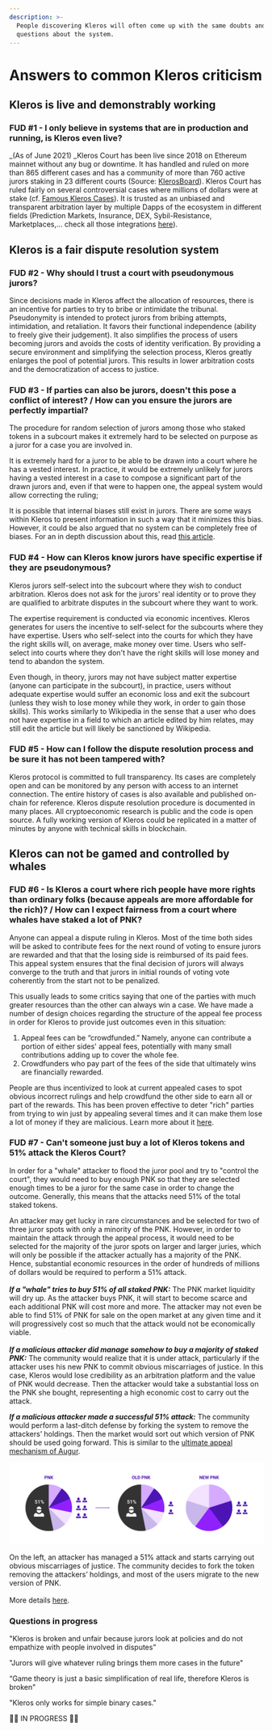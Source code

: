 ```yaml
---
description: >-
  People discovering Kleros will often come up with the same doubts and
  questions about the system.
---
```


# Answers to common Kleros criticism

## Kleros is live and demonstrably working

### FUD #1 - I only believe in systems that are in production and running, is Kleros even live?

_(As of June 2021) _Kleros Court has been live since 2018 on Ethereum mainnet without any bug or downtime. It has handled and ruled on more than 865 different cases and has a community of more than 760 active jurors staking in 23 different courts (Source: [KlerosBoard](http://klerosboard.com)). Kleros Court has ruled fairly on several controversial cases where millions of dollars were at stake (cf. [Famous Kleros Cases](https://kleros.gitbook.io/docs/products/court/famous-kleros-cases)). It is trusted as an unbiased and transparent arbitration layer by multiple Dapps of the ecosystem in different fields (Prediction Markets, Insurance, DEX, Sybil-Resistance, Marketplaces,... check all those integrations [here](https://kleros.gitbook.io/docs/integrations/live-and-upcoming-integrations)). 

## Kleros is a fair dispute resolution system

### FUD #2 - Why should I trust a court with pseudonymous jurors?

Since decisions made in Kleros affect the allocation of resources, there is an incentive for parties to try to bribe or intimidate the tribunal. Pseudonymity is intended to protect jurors from bribing attempts, intimidation, and retaliation. It favors their functional independence (ability to freely give their judgement). It also simplifies the process of users becoming jurors and avoids the costs of identity verification. By providing a secure environment and simplifying the selection process, Kleros greatly enlarges the pool of potential jurors. This results in lower arbitration costs and the democratization of access to justice.

### FUD #3 - If parties can also be jurors, doesn't this pose a conflict of interest? / How can you ensure the jurors are perfectly impartial?

The procedure for random selection of jurors among those who staked tokens in a subcourt makes it extremely hard to be selected on purpose as a juror for a case you are involved in.

It is extremely hard for a juror to be able to be drawn into a court where he has a vested interest. In practice, it would be extremely unlikely for jurors having a vested interest in a case to compose a significant part of the drawn jurors and, even if that were to happen one, the appeal system would allow correcting the ruling;

It is possible that internal biases still exist in jurors. There are some ways within Kleros to present information in such a way that it minimizes this bias. However, it could be also argued that no system can be completely free of biases. For an in depth discussion about this, read [this article](https://medium.com/kleros/kleros-and-mob-justice-can-the-wisdom-of-the-crowd-go-wrong-ef311209ea36).

### FUD #4  - How can Kleros know jurors have specific expertise if they are pseudonymous?

Kleros jurors self-select into the subcourt where they wish to conduct arbitration. Kleros does not ask for the jurors' real identity or to prove they are qualified to arbitrate disputes in the subcourt where they want to work.

The expertise requirement is conducted via economic incentives. Kleros generates for users the incentive to self-select for the subcourts where they have expertise. Users who self-select into the courts for which they have the right skills will, on average, make money over time. Users who self-select into courts where they don't have the right skills will lose money and tend to abandon the system.

Even though, in theory, jurors may not have subject matter expertise (anyone can participate in the subcourt), in practice, users without adequate expertise would suffer an economic loss and exit the subcourt (unless they wish to lose money while they work, in order to gain those skills). This works similarly to Wikipedia in the sense that a user who does not have expertise in a field to which an article edited by him relates, may still edit the article but will likely be sanctioned by Wikipedia.

### FUD #5 - How can I follow the dispute resolution process and be sure it has not been tampered with?

Kleros protocol is committed to full transparency. Its cases are completely open and can be monitored by any person with access to an internet connection. The entire history of cases is also available and published on-chain for reference. Kleros dispute resolution procedure is documented in many places. All cryptoeconomic research is public and the code is open source. A fully working version of Kleros could be replicated in a matter of minutes by anyone with technical skills in blockchain. 

## Kleros can not be gamed and controlled by whales

### FUD #6 - Is Kleros a court where rich people have more rights than ordinary folks (because appeals are more affordable for the rich)? / How can I expect fairness from a court where whales have staked a lot of PNK?

Anyone can appeal a dispute ruling in Kleros. Most of the time both sides will be asked to contribute fees for the next round of voting to ensure jurors are rewarded and that that the losing side is reimbursed of its paid fees. This appeal system ensures that the final decision of jurors will always converge to the truth and that jurors in initial rounds of voting vote coherently from the start not to be penalized. 

This usually leads to some critics saying that one of the parties with much greater resources than the other can always win a case. We have made a number of design choices regarding the structure of the appeal fee process in order for Kleros to provide just outcomes even in this situation:

1. Appeal fees can be “crowdfunded.” Namely, anyone can contribute a portion of either sides' appeal fees, potentially with many small contributions adding up to cover the whole fee.
2. Crowdfunders who pay part of the fees of the side that ultimately wins are financially rewarded.

People are thus incentivized to look at current appealed cases to spot obvious incorrect rulings and help crowdfund the other side to earn all or part of the rewards. This has been proven effective to deter "rich" parties from trying to win just by appealing several times and it can make them lose a lot of money if they are malicious. Learn more about it [here](https://blog.kleros.io/kleros-decentralized-token-listing-appeal-fees/).

### FUD #7 - Can't someone just buy a lot of Kleros tokens and 51% attack the Kleros Court?

In order for a "whale" attacker to flood the juror pool and try to "control the court", they would need to buy enough PNK so that they are selected enough times to be a juror for the same case in order to change the outcome. Generally, this means that the attacks need 51% of the total staked tokens.

An attacker may get lucky in rare circumstances and be selected for two of three juror spots with only a minority of the PNK. However, in order to maintain the attack through the appeal process, it would need to be selected for the majority of the juror spots on larger and larger juries, which will only be possible if the attacker actually has a majority of the PNK. Hence, substantial economic resources in the order of hundreds of millions of dollars would be required to perform a 51% attack.\
\
_**If a "whale" tries to buy 51% of all staked PNK:**_  The PNK market liquidity will dry up. As the attacker buys PNK, it will start to become scarce and each additional PNK will cost more and more. The attacker may not even be able to find 51% of PNK for sale on the open market at any given time and it will progressively cost so much that the attack would not be economically viable.\
\
_**If a malicious attacker did manage somehow to buy a majority of staked PNK:**_  The community would realize that it is under attack, particularly if the attacker uses his new PNK to commit obvious miscarriages of justice. In this case, Kleros would lose credibility as an arbitration platform and the value of PNK would decrease. Then the attacker would take a substantial loss on the PNK she bought, representing a high economic cost to carry out the attack.

_**If a malicious attacker made a successful 51% attack:**_ The community would perform a last-ditch defense by forking the system to remove the attackers’ holdings. Then the market would sort out which version of PNK should be used going forward. This is similar to the [ultimate appeal mechanism of Augur](https://medium.com/kleros/kleros-and-augur-keeping-people-honest-on-ethereum-through-game-theory-56210457649c).

![](../../.gitbook/assets/pnk.png)

On the left, an attacker has managed a 51% attack and starts carrying out obvious miscarriages of justice. The community decides to fork the token removing the attackers’ holdings, and most of the users migrate to the new version of PNK.\
\
More details [here](https://kleros.gitbook.io/docs/pnk-token).

### Questions in progress

"Kleros is broken and unfair because jurors look at policies and do not empathize with people involved in disputes”

"Jurors will give whatever ruling brings them more cases in the future"

“Game theory is just a basic simplification of real life, therefore Kleros is broken"

"Kleros only works for simple binary cases."

🚧👷 IN PROGRESS 👷🚧
